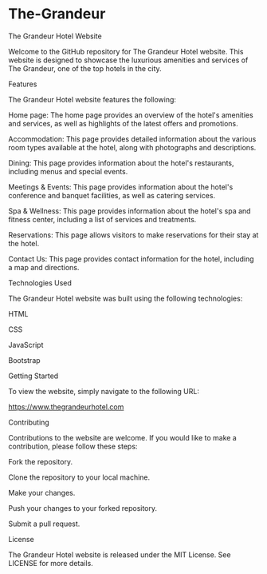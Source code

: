 # The-Grandeur


The Grandeur Hotel Website

Welcome to the GitHub repository for The Grandeur Hotel website. This website is designed to showcase the luxurious amenities and services of The Grandeur, one of the top hotels in the city.

Features

The Grandeur Hotel website features the following:

Home page: The home page provides an overview of the hotel's amenities and services, as well as highlights of the latest offers and promotions.

Accommodation: This page provides detailed information about the various room types available at the hotel, along with photographs and descriptions.

Dining: This page provides information about the hotel's restaurants, including menus and special events.

Meetings & Events: This page provides information about the hotel's conference and banquet facilities, as well as catering services.

Spa & Wellness: This page provides information about the hotel's spa and fitness center, including a list of services and treatments.

Reservations: This page allows visitors to make reservations for their stay at the hotel.

Contact Us: This page provides contact information for the hotel, including a map and directions.

Technologies Used

The Grandeur Hotel website was built using the following technologies:

HTML

CSS

JavaScript

Bootstrap

Getting Started

To view the website, simply navigate to the following URL:

https://www.thegrandeurhotel.com

Contributing

Contributions to the website are welcome. If you would like to make a contribution, please follow these steps:

Fork the repository.

Clone the repository to your local machine.

Make your changes.

Push your changes to your forked repository.

Submit a pull request.

License

The Grandeur Hotel website is released under the MIT License. See LICENSE for more details.
